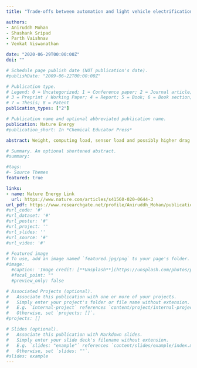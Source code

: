```yaml
---
title: "Trade-offs between automation and light vehicle electrification" 

authors:
- Aniruddh Mohan
- Shashank Sripad
- Parth Vaishnav 
- Venkat Viswanathan

date: "2020-06-29T00:00:00Z"
doi: ""

# Schedule page publish date (NOT publication's date).
#publishDate: "2009-06-22T00:00:00Z"

# Publication type.
# Legend: 0 = Uncategorized; 1 = Conference paper; 2 = Journal article;
# 3 = Preprint / Working Paper; 4 = Report; 5 = Book; 6 = Book section;
# 7 = Thesis; 8 = Patent
publication_types: ["2"]

# Publication name and optional abbreviated publication name.
publication: Nature Energy
#publication_short: In *Chemical Educator Press*

abstract: Weight, computing load, sensor load and possibly higher drag may increase the energy use of automated electric vehicles relative to human-driven electric vehicles, although this increase may be offset by smoother driving. Here, we use a vehicle dynamics model to evaluate the trade-off between automation and electric vehicle range and battery longevity. We find that automation will likely reduce electric vehicle range by 5–10% for suburban driving and by 10–15% for city driving. The effect on range is strongly influenced by sensor drag for suburban driving and computing loads for city driving. The impact of automation on battery longevity is negligible. While some commentators have suggested that the power and energy requirements of automation mean that the first automated vehicles will be gas–electric hybrids, our results suggest that this need not be the case if automakers can implement energy-efficient computing and aerodynamic sensor stacks.

# Summary. An optional shortened abstract.
#summary: 

#tags:
#- Source Themes
featured: true

links:
- name: Nature Energy Link
  url: https://www.nature.com/articles/s41560-020-0644-3
url_pdf: https://www.researchgate.net/profile/Aniruddh_Mohan/publication/342352008_The_Growth_of_Nations_Revisited_Global_Environmental_Accounting_from_1998_to_2018/links/5ef010b4299bf1faac6c90b3/The-Growth-of-Nations-Revisited-Global-Environmental-Accounting-from-1998-to-2018.pdf
#url_code: '#'
#url_dataset: '#'
#url_poster: '#'
#url_project: ''
#url_slides: ''
#url_source: '#'
#url_video: '#'

# Featured image
# To use, add an image named `featured.jpg/png` to your page's folder. 
#image:
  #caption: 'Image credit: [**Unsplash**](https://unsplash.com/photos/pLCdAaMFLTE)'
  #focal_point: ""
  #preview_only: false

# Associated Projects (optional).
#   Associate this publication with one or more of your projects.
#   Simply enter your project's folder or file name without extension.
#   E.g. `internal-project` references `content/project/internal-project/index.md`.
#   Otherwise, set `projects: []`.
#projects: []

# Slides (optional).
#   Associate this publication with Markdown slides.
#   Simply enter your slide deck's filename without extension.
#   E.g. `slides: "example"` references `content/slides/example/index.md`.
#   Otherwise, set `slides: ""`.
#slides: example
---
```



